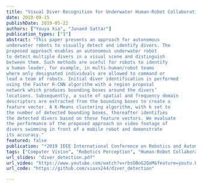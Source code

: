 ```yaml
---
title: "Visual Diver Recognition for Underwater Human-Robot Collaboration"
date: 2018-09-15
publishDate: 2019-05-22
authors: ["Youya Xia", "Junaed Sattar"]
publication_types: ["1"]
abstract: "This paper presents an approach for autonomous
underwater robots to visually detect and identify divers. The
proposed approach enables an autonomous underwater robot
to detect multiple divers in a visual scene and distinguish
between them. Such methods are useful for robots to identify
a human leader, for example, in multi-human/robot teams
where only designated individuals are allowed to command or
lead a team of robots. Initial diver identification is performed
using the Faster R-CNN algorithm with a region proposal
network which produces bounding boxes around the divers’
locations. Subsequently, a suite of spatial and frequency domain
descriptors are extracted from the bounding boxes to create a
feature vector. A K-Means clustering algorithm, with k set to
the number of detected bounding boxes, thereafter identifies
the detected divers based on these feature vectors. We evaluate
the performance of the proposed approach on video footage of
divers swimming in front of a mobile robot and demonstrate
its accuracy."
featured: false
publication: "*2019 IEEE International Conference on Robotics and Automation*"
tags: ["Computer Vision", "Robotics Perception", "Human-Robot Collaboration"]
url_slides: "diver_detection.pdf"
url_video: "https://www.youtube.com/watch?v=rbsOBoG2QeM&feature=youtu.be"
url_code: "https://github.com/xiaxx244/diver_detection"

---
```

